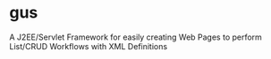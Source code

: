 # gus
A J2EE/Servlet Framework for easily creating Web Pages to perform List/CRUD Workflows with XML Definitions
